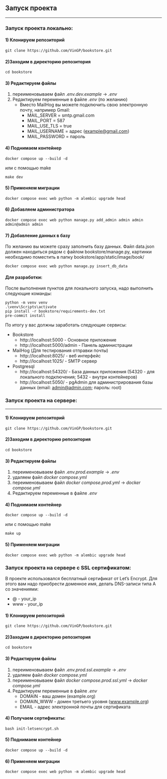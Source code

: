 ## Запуск проекта

___

### Запуск проекта локально:

#### 1) Клонируем репозиторий

```shell
git clone https://github.com/VinGP/bookstore.git
```

#### 2)Заходим в директорию репозитория

```shell
cd bookstore
```

#### 3) Редактируем файлы

1. переименовываем файл *.env.dev.example* -> *.env*
2. Редактируем переменные в файле *.env* (по желанию)
    - Вместо MailHog вы можете подключить свою электронную почту, например Gmail:
        - MAIL_SERVER = smtp.gmail.com
        - MAIL_PORT = 587
        - MAIL_USE_TLS = true
        - MAIL_USERNAME = адрес (example@gmail.com)
        - MAIL_PASSWORD = пароль

#### 4) Поднимаем контейнер

```shell
docker compose up --build -d
```

или с помощью make

```shell
make dev
```

#### 5) Применяем миграции

```shell
docker compose exec web python -m alembic upgrade head
```

#### 6) Добавляем администратора
```shell
docker compose exec web python manage.py add_admin admin admin admin@admin admin
```

#### 7) Добавление данных в базу
По желанию вы можете сразу заполнить базу данных. Файл data.json должен находиться рядом с файлом bookstore/manage.py, картинки необходимо поместить в папку bookstore/app/static/image/book/
```shell
docker compose exec web python manage.py insert_db_data
```

#### Для разработки:

После выполнения пунктов для локального запуска, надо выполнить следующие команды:

```shell
python -m venv venv
.\venv\Scripts\activate    
pip install -r bookstore/requirements-dev.txt
pre-commit install 
```

По итогу у вас должны заработать следующие сервисы:

- Bookstore
    - http://localhost:5000 - Основное приложение
    - http://localhost:5000/admin - Панель администрации
- MailHog (Для тестирования отправки почты)
    - http://localhost:8025/ - веб интерфейс
    - http://localhost:1025/ - SMTP сервер
- Postgresql
    - http://localhost:54320/ - База данных приложения (54320 - для локального
      подключения; 5432 - внутри контейнеров)
    - http://localhost:5050/ - pgAdmin для администрирования базы данных (email:
      admin@admin.com; пароль: root)

### Запуск проекта на сервере:

___

#### 1) Клонируем репозиторий

```shell
git clone https://github.com/VinGP/bookstore.git
```

#### 2)Заходим в директорию репозитория

```shell
cd bookstore
```

#### 3) Редактируем файлы

1. переименовываем файл *.env.prod.example* -> *.env*
2. удаляем файл *docker compose.yml*
3. переименовываем файл *docker compose.prod.yml* -> *docker compose.yml*
4. Редактируем переменные в файле *.env*

#### 4) Поднимаем контейнер

```shell
docker compose up --build -d
```

или с помощью make

```shell
make up
```

#### 5) Применяем миграции

```shell
docker compose exec web python -m alembic upgrade head
```

### Запуск проекта на сервере c SSL сертификатом:

В проекте использовался бесплатный сертификат от Let’s Encrypt. Для этого вам надо приобрести доменное имя, делать DNS-записи типа A со значениями:
- @ - your_ip
- www - your_ip

#### 1) Клонируем репозиторий

```shell
git clone https://github.com/VinGP/bookstore.git
```

#### 2)Заходим в директорию репозитория

```shell
cd bookstore
```

#### 3) Редактируем файлы

1. переименовываем файл *.env.prod.ssl.example* -> *.env*
2. удаляем файл *docker compose.yml*
3. переименовываем файл *docker compose.prod.ssl.yml* -> *docker compose.yml*
4. Редактируем переменные в файле *.env*
    - DOMAIN - ваш домен (example.org)
    - DOMAIN_WWW - домен третьего уровня (www.example.org)
    - EMAIL - адрес электронной почты для сертификата

#### 4) Получаем сертификаты:

```shell
bash init-letsencrypt.sh
```

#### 5) Поднимаем контейнер

```shell
docker compose up --build -d
```

#### 6) Применяем миграции

```shell
docker compose exec web python -m alembic upgrade head
```
